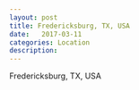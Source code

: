 ```yaml
---
layout: post
title: Fredericksburg, TX, USA
date:   2017-03-11
categories: Location
description: 
---
```


Fredericksburg, TX, USA